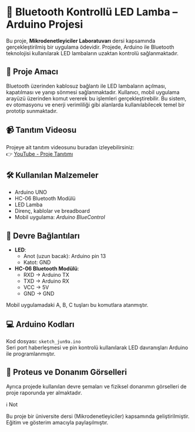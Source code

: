 # 🔌 Bluetooth Kontrollü LED Lamba – Arduino Projesi

Bu proje, **Mikrodenetleyiciler Laboratuvarı** dersi kapsamında gerçekleştirilmiş bir uygulama ödevidir. Projede, Arduino ile Bluetooth teknolojisi kullanılarak LED lambaların uzaktan kontrolü sağlanmaktadır.

## 🎯 Proje Amacı

Bluetooth üzerinden kablosuz bağlantı ile LED lambaların açılması, kapatılması ve yanıp sönmesi sağlanmaktadır. Kullanıcı, mobil uygulama arayüzü üzerinden komut vererek bu işlemleri gerçekleştirebilir. Bu sistem, ev otomasyonu ve enerji verimliliği gibi alanlarda kullanılabilecek temel bir prototip sunmaktadır.

## 📹 Tanıtım Videosu

Projeye ait tanıtım videosunu buradan izleyebilirsiniz:  
👉 [YouTube - Proje Tanıtımı](https://youtu.be/gWP80YdLFGA?si=-Zf7TeSe5_6Gjqv_)

## 🛠 Kullanılan Malzemeler

- Arduino UNO
- HC-06 Bluetooth Modülü
- LED Lamba
- Direnç, kablolar ve breadboard
- Mobil uygulama: *Arduino BlueControl*

## 🔧 Devre Bağlantıları

- **LED**:
  - Anot (uzun bacak): Arduino pin 13
  - Katot: GND
- **HC-06 Bluetooth Modülü**:
  - RXD → Arduino TX
  - TXD → Arduino RX
  - VCC → 5V
  - GND → GND

Mobil uygulamadaki A, B, C tuşları bu komutlara atanmıştır.

## 💻 Arduino Kodları

Kod dosyası: `sketch_jun9a.ino`  
Seri port haberleşmesi ve pin kontrolü kullanılarak LED davranışları Arduino ile programlanmıştır.

## 🧩 Proteus ve Donanım Görselleri

Ayrıca projede kullanılan devre şemaları ve fiziksel donanımın görselleri de proje raporunda yer almaktadır.

ℹ️ Not

Bu proje bir üniversite dersi (Mikrodenetleyiciler) kapsamında geliştirilmiştir. Eğitim ve gösterim amacıyla paylaşılmıştır.

